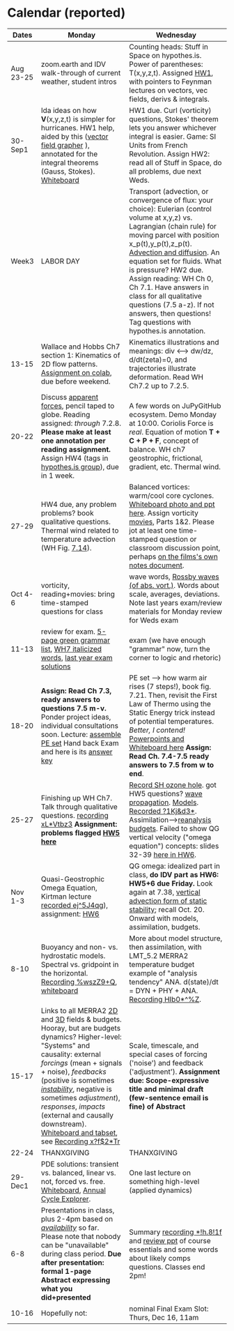# Calendar (reported) 

Dates	|Monday	|Wednesday
-------|------------- | ------------- 
Aug 23-25 |zoom.earth and IDV walk-through of current weather, student intros| Counting heads: Stuff in Space on hypothes.is. Power of parentheses: T(x,y,z,t). Assigned [HW1](https://github.com/ATMOcanes/ATM651_2021/tree/master/Week%20copy%201), with pointers to Feynman lectures on vectors, vec fields, derivs & integrals. 
30-Sep1	| Ida ideas on how **V**(x,y,z,t) is simpler for hurricanes. HW1 help, aided by this ([vector field grapher](https://user.mendelu.cz/marik/EquationExplorer/vectorfield.html) ), annotated for the integral theorems (Gauss, Stokes). [Whiteboard](https://github.com/ATMOcanes/ATM651_2021/blob/master/Week%20copy%202/Whiteboard%5B20210830%5D.pdf)| HW1 due. Curl (vorticity) questions, Stokes' theorem lets you answer whichever integral is easier. Game: SI Units from French Revolution. Assign HW2: read all of Stuff in Space, do all problems, due next Weds.  
Week3|LABOR DAY | Transport (advection, or convergence of flux: your choice): Eulerian (control volume at x,y,z) vs. Lagrangian (chain rule) for moving parcel with position x_p(t),y_p(t),z_p(t). [Advection and diffusion](https://github.com/ATMOcanes/ATM651_2021/blob/master/Files_unsorted/Advection_diffusion.demos.pdf). An equation set for fluids. What is pressure? HW2 due. Assign reading: WH Ch 0, Ch 7.1. Have answers in class for all qualitative questions (7.5 a-z). If not answers, then questions! Tag questions with hypothes.is annotation. 
13-15	|Wallace and Hobbs Ch7 section 1: Kinematics of 2D flow patterns. [Assignment on colab](https://colab.research.google.com/drive/1uY31iYu5dZ5E9F-UoYrpWQf4UnJLvoKG?usp=sharing), due before weekend. | Kinematics illustrations and meanings: div <--> dw/dz, d/dt(zeta)=0, and trajectories illustrate deformation. Read WH Ch7.2 up to 7.2.5. 
20-22   |Discuss [apparent forces](https://github.com/ATMOcanes/ATM651_2021/blob/master/Week%20copy%205/ApparentForces.pdf), pencil taped to globe. Reading assigned: *through* 7.2.8. **Please make at least one annotation per reading assignment.** Assign HW4 (tags in [hypothes.is group](https://hypothes.is/groups/iMnrZwXz/atm651-2021)), due in 1 week.| A few words on JuPyGitHub ecosystem. Demo Monday at 10:00. Coriolis Force is *real*. Equation of motion **T + C + P + F**, concept of balance. WH ch7 geostrophic, frictional, gradient, etc. Thermal wind. 
27-29	|HW4 due, any problem problems? book qualitative questions. Thermal wind related to temperature advection (WH Fig. [7.14](https://hyp.is/pKoXYh_KEeycHPdhl2DA9w/weather.rsmas.miami.edu/bmapes/pagestuff/WallaceHobbs-Ch7.pdf)). | Balanced vortices: warm/cool core cyclones. [Whiteboard photo and ppt here](https://github.com/ATMOcanes/ATM651_2021/blob/master/Week%20copy%206/2021_Warm-coolCore_Vortices.pptx). Assign vorticity [movies](http://web.mit.edu/hml/ncfmf.html), Parts 1&2. Please jot at least one time-stamped question or classroom discussion point, perhaps [on the films's own notes document](https://hyp.is/dfl8DgtTEeyLJGc_BsNVhQ/weather.rsmas.miami.edu/bmapes/http/pagestuff/Vorticity_Film_Notes.pdf). 
Oct 4-6	|vorticity, reading+movies: bring time-stamped questions for class| wave words, [Rossby waves (of abs. vort.)](https://github.com/ATMOcanes/ATM651_2021/blob/master/Week%20copy%207/20211006_Absvort_Rossby_waves.pptx). Words about scale, averages, deviations. Note last years exam/review materials for Monday review for Weds exam
11-13	| review for exam. [5-page green grammar list](https://github.com/ATMOcanes/ATM651_2021/blob/master/Week%20copy%207/Unit1_Vocab_Exam_Table_reviewdraft.pdf), [WH7 italicized words](https://github.com/ATMOcanes/ATM651_2020/blob/master/Exam_and_problems/Vocabulary_WHch7.highlighted_text.pdf), [last year exam solutions](https://github.com/ATMOcanes/ATM651_2020/blob/master/Exam_and_problems/Vocab_Exam1_solutions.pdf) | exam (we have enough "grammar" now, turn the corner to logic and rhetoric)
18-20	|**Assign: Read Ch 7.3, ready answers to questions 7.5 m-v.** Ponder project ideas, individual consultations soon. Lecture: [assemble PE set](https://github.com/ATMOcanes/ATM651_2021/blob/master/Week8_assembling_the_PEs/Whiteboard%5B1%5D.pdf) Hand back Exam and here is its [answer key](https://github.com/ATMOcanes/ATM651_2021/blob/master/Midterm_Exam_Key.pdf)| PE set --> how warm air rises (7 steps!), book fig. 7.21. Then, revisit the First Law of Thermo using the Static Energy trick instead of potential temperatures. *Better, I contend!* [Powerpoints and Whiteboard here](https://github.com/ATMOcanes/ATM651_2021/tree/master/Week8_assembling_the_PEs) **Assign: Read Ch. 7.4-7.5 ready answers to 7.5 from w to end**.
25-27	|Finishing up WH Ch7. Talk through qualitative questions. [recording xL\*Vtbz3](https://miami.zoom.us/rec/share/97XhFzkN7-jiXzrXKJkMaqLzRcL2pXCgIMZtN4qOhFTXFpS9n8wDjo6Lp2865Wc1.aZSmdwKVxiRMO1E2)  **Assignment: problems flagged [HW5 here](https://hyp.is/s9qQMjUdEey3BePSIr_42w/weather.rsmas.miami.edu/bmapes/pagestuff/WallaceHobbs-Ch7.pdf)** | [Record SH ozone hole](https://ozonewatch.gsfc.nasa.gov/). got HW5 questions? [wave propagation](https://github.com/ATMOcanes/ATM651_2021/blob/master/Week10_waves_HW5_AtmModels/Wave_prop_left_or_right.pdf). [Models](https://github.com/ATMOcanes/ATM651_2021/blob/master/Week10_waves_HW5_AtmModels/Atmosphere_models_slides.pptx). [Recorded ?1Kj&d3*](https://miami.zoom.us/rec/share/1qUk1nLcKfmTDI0ptx9JOJDR6S-DTN18P_XJVmTZa8qeS6vc42fO3lRklAoxUJaz.8Lg6KKZiiIhZPpsW). Assimilation-->[reanalysis budgets](https://gmao.gsfc.nasa.gov/pubs/docs/Bosilovich785.pdf). Failed to show QG vertical velocity ("omega equation") concepts: slides 32-39 [here in HW6](https://github.com/ATMOcanes/ATM651_2021/blob/master/QG_omega_homework6.pptx).
Nov 1-3	| Quasi-Geostrophic Omega Equation, Kirtman lecture [recorded ej^5J4qg](https://miami.zoom.us/rec/share/NbB3X-nvTRRKtAtPj5u4wp4zwiEKk9aAWsw0niXlkrL6JsAdWDWiVX98jqaUA1Vt.SFlKT4aKYZtL3EXy)), assignment: [HW6](https://github.com/ATMOcanes/ATM651_2021/blob/master/QG_omega_homework6.pptx) | QG omega: idealized part in class, **do IDV part as HW6: HW5+6 due Friday.** Look again at 7.38, [vertical advection form of static stability](https://github.com/ATMOcanes/ATM651_2021/blob/master/Week10_waves_HW5_AtmModels/Stability_as_advection_theta_or_s.pdf); recall Oct. 20. Onward with models, assimilation, budgets. 
8-10	| Buoyancy and non- vs. hydrostatic models. Spectral vs. gridpoint in the horizontal. [Recording %wszZ9+Q](https://miami.zoom.us/rec/share/t0gtW7tGnAx6D07o7UxXNAlXZ9rrUKAsSOIYaP4MOP2cwdz98z4NEamSCU9C6_sm.y0_q-Ju1t5Nr7XSc), [whiteboard](https://github.com/ATMOcanes/ATM651_2021/blob/master/Week12_gridpoints_spectral/Whiteboard_gridpoint_vs_spectral.pdf) | More about model structure, then assimilation, with LMT_5.2 MERRA2 temperature budget example of "analysis tendency" ANA. d(state)/dt = DYN + PHY + ANA. [Recording HIb0*^%Z](https://miami.zoom.us/rec/share/7prQz_SJU0RgB5jbvW0Z3Da5U1ZDTReZe6Ydc2p8yaKJrrEt-naSVQA0YSoYzxY.pVGNEC40ZSkngcIi).
15-17	|Links to all MERRA2 [2D](https://goldsmr4.gesdisc.eosdis.nasa.gov/dods/) and [3D](https://goldsmr5.gesdisc.eosdis.nasa.gov/dods/) fields & budgets. Hooray, but are budgets dynamics? Higher-level: "Systems" and causality: external *forcings* (mean + signals + noise), *feedbacks* (positive is sometimes [*instability*](https://hyp.is/b9jSWEY1EeyaIr9igAnFUg/weather.rsmas.miami.edu/bmapes/http/pagestuff/MR2010/ch3.pdf), negative is sometimes *adjustment*), *responses*, *impacts* (external and causally downstream). [Whiteboard and tabset](https://github.com/ATMOcanes/ATM651_2021/blob/master/Week13_system_thinking/), see [Recording x?f$2\*Tr](https://miami.zoom.us/rec/share/bpjhxtjum8Nil1AZ7_8H83NBW_oRXE3vXo0r0azdGJSGED3jtG6jHTk8i0LzCg.AdEeUxZYRJtVyPWb)| Scale, timescale, and special cases of forcing ('noise') and feedback ('adjustment'). **Assignment due: Scope-expressive title and minimal draft (few-sentence email is fine) of Abstract**
22-24	|THANXGIVING|THANXGIVING
29-Dec1	| PDE solutions: transient vs. balanced, linear vs. not, forced vs. free. [Whiteboard](https://github.com/ATMOcanes/ATM651_2021/tree/master/Week14_forced_free_annual_cycle), [Annual Cycle Explorer](https://weather.rsmas.miami.edu/repository/entry/show?entryid=a56d7868-7cca-4dbb-a018-5d53ce2d52a8). | One last lecture on something high-level (applied dynamics)
6-8	| Presentations in class, plus 2-4pm based on [*availability*](https://www.when2meet.com/?13647020-UwJVX) so far. Please note that nobody can be "unavailable" during class period. **Due after presentation: formal 1-page Abstract expressing what you did+presented** | Summary [recording *!h.8!1f](https://miami.zoom.us/rec/share/JIlO5MxYw10JUyitkLStyyaY2WA4NWt6KmFpK1RZdGKUnGinYGY_ImKXIF2-vacG.Rwg4AWWN3uw6C8eH) and [review ppt](https://github.com/ATMOcanes/ATM651_2021/blob/master/Files_unsorted/End_of_course_review.pptx) of course essentials and some words about likely comps questions. Classes end 2pm! 
10-16|Hopefully not:| nominal Final Exam Slot: Thurs, Dec 16, 11am 
